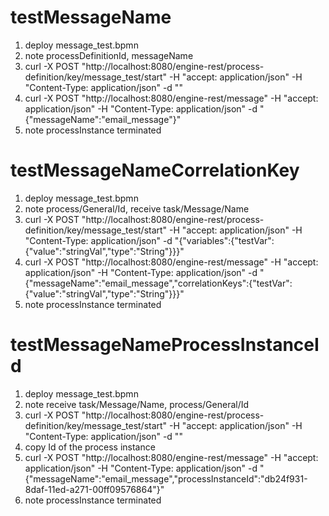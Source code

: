 # testMessageName
1. deploy message_test.bpmn
2. note processDefinitionId, messageName
3. curl -X POST "http://localhost:8080/engine-rest/process-definition/key/message_test/start" -H "accept: application/json" -H "Content-Type: application/json" -d ""
4. curl -X POST "http://localhost:8080/engine-rest/message" -H  "accept: application/json" -H  "Content-Type: application/json" -d "{\"messageName\":\"email_message\"}"
5. note processInstance terminated

# testMessageNameCorrelationKey
1. deploy message_test.bpmn
2. note process/General/Id, receive task/Message/Name
3. curl -X POST "http://localhost:8080/engine-rest/process-definition/key/message_test/start" -H  "accept: application/json" -H  "Content-Type: application/json" -d "{\"variables\":{\"testVar\":{\"value\":\"stringVal\",\"type\":\"String\"}}}"
4. curl -X POST "http://localhost:8080/engine-rest/message" -H  "accept: application/json" -H  "Content-Type: application/json" -d "{\"messageName\":\"email_message\",\"correlationKeys\":{\"testVar\":{\"value\":\"stringVal\",\"type\":\"String\"}}}"
5. note processInstance terminated

# testMessageNameProcessInstanceId
1. deploy message_test.bpmn
2. note receive task/Message/Name, process/General/Id
3. curl -X POST "http://localhost:8080/engine-rest/process-definition/key/message_test/start" -H "accept: application/json" -H "Content-Type: application/json" -d ""
4. copy Id of the process instance
5. curl -X POST "http://localhost:8080/engine-rest/message" -H "accept: application/json" -H "Content-Type: application/json" -d "{\"messageName\":\"email_message\",\"processInstanceId\":\"db24f931-8daf-11ed-a271-00ff09576864\"}"
6. note processInstance terminated
